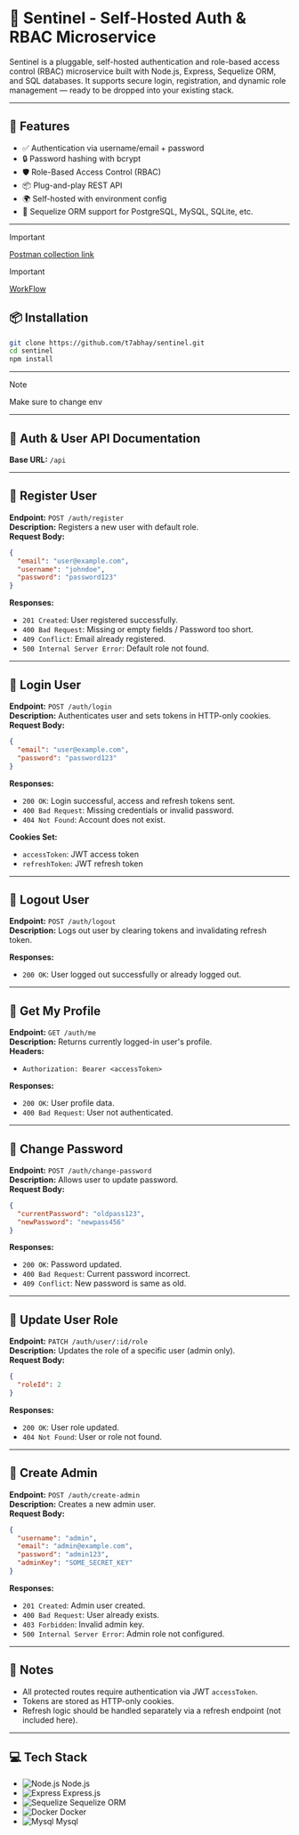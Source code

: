 # 🔐 Sentinel - Self-Hosted Auth & RBAC Microservice

Sentinel is a pluggable, self-hosted authentication and role-based access control (RBAC) microservice built with Node.js, Express, Sequelize ORM, and SQL databases. It supports secure login, registration, and dynamic role management — ready to be dropped into your existing stack.

---

## 🚀 Features

- ✅ Authentication via username/email + password  
- 🔒 Password hashing with bcrypt  
- 🛡️ Role-Based Access Control (RBAC)   
- 📦 Plug-and-play REST API  
- 🌍 Self-hosted with environment config  
- 🧱 Sequelize ORM support for PostgreSQL, MySQL, SQLite, etc.

---
> [!IMPORTANT]
> [Postman collection link ](https://documenter.getpostman.com/view/19138437/2sB2qUp5LE)


> [!IMPORTANT]
> [WorkFlow](https://app.eraser.io/workspace/fN75ALMPUkd6uMopyhmu)
 
 
## 📦 Installation

```bash
git clone https://github.com/t7abhay/sentinel.git
cd sentinel
npm install
```
---

> [!NOTE]
> Make sure to change env

---

## 🔐 Auth & User API Documentation

**Base URL:** `/api`

---

## 📌 Register User

**Endpoint:** `POST /auth/register`  
**Description:** Registers a new user with default role.  
**Request Body:**
```json
{
  "email": "user@example.com",
  "username": "johndoe",
  "password": "password123"
}
```

**Responses:**

- `201 Created`: User registered successfully.
- `400 Bad Request`: Missing or empty fields / Password too short.
- `409 Conflict`: Email already registered.
- `500 Internal Server Error`: Default role not found.

---

## 📌 Login User

**Endpoint:** `POST /auth/login`  
**Description:** Authenticates user and sets tokens in HTTP-only cookies.  
**Request Body:**
```json
{
  "email": "user@example.com",
  "password": "password123"
}
```

**Responses:**

- `200 OK`: Login successful, access and refresh tokens sent.
- `400 Bad Request`: Missing credentials or invalid password.
- `404 Not Found`: Account does not exist.

**Cookies Set:**

- `accessToken`: JWT access token
- `refreshToken`: JWT refresh token

---

## 📌 Logout User

**Endpoint:** `POST /auth/logout`  
**Description:** Logs out user by clearing tokens and invalidating refresh token.

**Responses:**

- `200 OK`: User logged out successfully or already logged out.

---

## 📌 Get My Profile

**Endpoint:** `GET /auth/me`  
**Description:** Returns currently logged-in user's profile.  
**Headers:**

- `Authorization: Bearer <accessToken>`

**Responses:**

- `200 OK`: User profile data.
- `400 Bad Request`: User not authenticated.

---

## 📌 Change Password

**Endpoint:** `POST /auth/change-password`  
**Description:** Allows user to update password.  
**Request Body:**
```json
{
  "currentPassword": "oldpass123",
  "newPassword": "newpass456"
}
```

**Responses:**

- `200 OK`: Password updated.
- `400 Bad Request`: Current password incorrect.
- `409 Conflict`: New password is same as old.

---

## 📌 Update User Role

**Endpoint:** `PATCH /auth/user/:id/role`  
**Description:** Updates the role of a specific user (admin only).  
**Request Body:**
```json
{
  "roleId": 2
}
```

**Responses:**

- `200 OK`: User role updated.
- `404 Not Found`: User or role not found.

---

## 📌 Create Admin

**Endpoint:** `POST /auth/create-admin`  
**Description:** Creates a new admin user.  
**Request Body:**
```json
{
  "username": "admin",
  "email": "admin@example.com",
  "password": "admin123",
  "adminKey": "SOME_SECRET_KEY"
}
```

**Responses:**

- `201 Created`: Admin user created.
- `400 Bad Request`: User already exists.
- `403 Forbidden`: Invalid admin key.
- `500 Internal Server Error`: Admin role not configured.

---

## 🔐 Notes

- All protected routes require authentication via JWT `accessToken`.
- Tokens are stored as HTTP-only cookies.
- Refresh logic should be handled separately via a refresh endpoint (not included here).

---

## 💻 Tech Stack

- ![Node.js](https://img.shields.io/badge/Node.js-339933?logo=node.js&logoColor=white&style=flat-square) Node.js
- ![Express](https://img.shields.io/badge/Express.js-000000?logo=express&logoColor=white&style=flat-square) Express.js
- ![Sequelize](https://img.shields.io/badge/Sequelize-52B0E7?logo=sequelize&logoColor=white&style=flat-square) Sequelize ORM
- ![Docker](https://img.shields.io/badge/Docker-2496ED?logo=docker&logoColor=white&style=flat-square) Docker
- ![Mysql](https://img.shields.io/badge/MySQL-4479A1?style=for-the-badge&logo=mysql&logoColor=white&style=flat-square) Mysql
